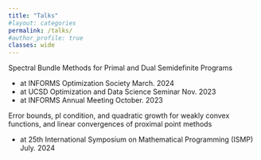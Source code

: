 ```yaml
---
title: "Talks"
#layout: categories
permalink: /talks/
#author_profile: true
classes: wide
---
```



Spectral Bundle Methods for Primal and Dual Semidefinite Programs
- at INFORMS Optimization Society 																		March. 2024
- at UCSD Optimization and Data Science Seminar 										                                          Nov. 2023
- at INFORMS Annual Meeting 														    October. 2023



Error bounds, pl condition, and quadratic growth for weakly convex functions, and linear convergences of proximal point methods
- at 25th International Symposium on Mathematical Programming (ISMP)								                                       July. 2024